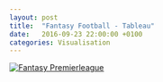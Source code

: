 ```yaml
---
layout: post
title:  "Fantasy Football - Tableau"
date:   2016-09-23 22:00:00 +0100
categories: Visualisation
---
```

<div class='tableauPlaceholder' id='viz1474667398126' style='position: relative'><noscript><a href='#'><img alt='Fantasy Premierleague ' src='https:&#47;&#47;public.tableau.com&#47;static&#47;images&#47;Fa&#47;FantasyPremierleagueUpdated&#47;FantasyPremierleague&#47;1_rss.png' style='border: none' /></a></noscript><object class='tableauViz'  style='display:none;'><param name='host_url' value='https%3A%2F%2Fpublic.tableau.com%2F' /> <param name='site_root' value='' /><param name='name' value='FantasyPremierleagueUpdated&#47;FantasyPremierleague' /><param name='tabs' value='no' /><param name='toolbar' value='yes' /><param name='static_image' value='https:&#47;&#47;public.tableau.com&#47;static&#47;images&#47;Fa&#47;FantasyPremierleagueUpdated&#47;FantasyPremierleague&#47;1.png' /> <param name='animate_transition' value='yes' /><param name='display_static_image' value='yes' /><param name='display_spinner' value='yes' /><param name='display_overlay' value='yes' /><param name='display_count' value='yes' /></object></div>                <script type='text/javascript'>                    var divElement = document.getElementById('viz1474667398126');                    var vizElement = divElement.getElementsByTagName('object')[0];                    vizElement.style.width='100%';vizElement.style.height=(divElement.offsetWidth*0.75)+'px';                    var scriptElement = document.createElement('script');                    scriptElement.src = 'https://public.tableau.com/javascripts/api/viz_v1.js';                    vizElement.parentNode.insertBefore(scriptElement, vizElement);                </script>
